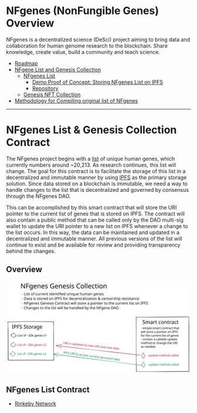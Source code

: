 # NFgenes (NonFungible Genes) Overview

NFgenes is a decentralized science (DeSci) project aiming to bring data and collaboration for human genome research to the blockchain. Share knowledge, create value, build a community and teach science.

- [Roadmap](https://github.com/nfgenes/overview#roadmap)
- [NFgene List and Genesis Collection](https://github.com/nfgenes/nfgenes_list#nfgenes-nonfungible-genes-overview)
    - [NFgenes List](https://github.com/nfgenes/nfgenes_list/tree/main/data#nfgenes-list)
        - [Demo Proof of Concept: Storing NFgenes List on IPFS](https://nfgeneslist.onrender.com/)
        - [Repository](https://github.com/nfgenes/front_end_nfgenes_list#nfgenes-nonfungible-genes-overview)
    - [Genesis NFT Collection](https://github.com/nfgenes/nfgenes_contract)
- [Methodology for Compiling original list of NFgenes](https://github.com/nfgenes/compile_genesis_gene_list)
------------

# NFgenes List & Genesis Collection Contract
The NFgenes project begins with a [list](https://github.com/nfgenes/nfgenes_list/tree/main/data#nfgenes-list) of unique human genes, which currently numbers around ~20,213. As research continues, this list will change. The goal for this contract is to facilitate the storage of this list in a decentralized and immutable manner by using [IPFS](https://ipfs.io/) as the primary storage solution. Since data stored on a blockchain is immutable, we need a way to handle changes to the list that is decentralized and governed by consensus through the NFgenes DAO.

This can be accomplished by this smart contract that will store the URI pointer to the current list of genes that is stored on IPFS. The contract will also contain a public method that can be called only by the DAO multi-sig wallet to update the URI pointer to a new list on IPFS whenever a change to the list occurs. In this way, the data can be maintained and updated in a decentralized and immutable manner. All previous versions of the list will continue to exist and be available for review and providing transparency behind the changes.

## Overview
![NFgenes List Overview](https://github.com/nfgenes/nfgenes_list/blob/main/NFgenes_Genesis_List_Overview.svg)

## NFgenes List Contract
- [Rinkeby Network](https://rinkeby.etherscan.io/address/0xfb5b218698ca952fcca7e6d27955de0df639138a)